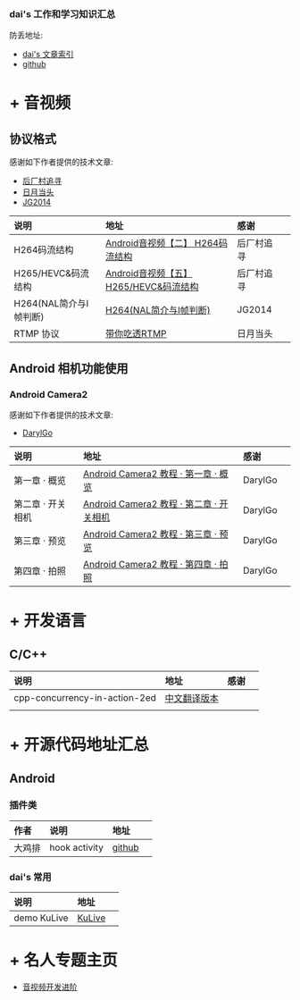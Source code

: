 
<h3> dai's 工作和学习知识汇总 </h3>

防丢地址: 
+ [dai's 文章索引](https://www.jianshu.com/p/3110212bde90)
+ [github](https://biuos.github.io/)


# + 音视频

## 协议格式

感谢如下作者提供的技术文章: 
+ [后厂村追寻](https://www.jianshu.com/u/cf650eef973a)
+ [日月当头](https://www.jianshu.com/u/1bda0082f088)
+ [JG2014](https://www.cnblogs.com/yjg2014/)

| 说明               | 地址                                                                            | 感谢       |  |
|:-------------------|:--------------------------------------------------------------------------------|:-----------|:-|
| H264码流结构       | [Android音视频【二】 H264码流结构](https://www.jianshu.com/p/1e48b8695a92)      | 后厂村追寻 |  |
| H265/HEVC&码流结构 | [Android音视频【五】H265/HEVC&码流结构](https://www.jianshu.com/p/85ef926e8a00) | 后厂村追寻 |  |
| H264(NAL简介与I帧判断) | [H264(NAL简介与I帧判断)](https://www.cnblogs.com/yjg2014/p/6144977.html) |JG2014 | |
| RTMP 协议          | [带你吃透RTMP](https://www.jianshu.com/p/b2144f9bbe28)                          | 日月当头   |  |

## Android 相机功能使用

### Android Camera2 
感谢如下作者提供的技术文章: 
+ [DarylGo](https://www.jianshu.com/u/1bda0082f088)

| 说明              | 地址                                                                               | 感谢    |  |
|:------------------|:-----------------------------------------------------------------------------------|:--------|:-|
| 第一章 · 概览     | [Android Camera2 教程 · 第一章 · 概览](https://www.jianshu.com/p/9a2e66916fcb)     | DarylGo |  |
| 第二章 · 开关相机 | [Android Camera2 教程 · 第二章 · 开关相机](https://www.jianshu.com/p/df3c8683bb90) | DarylGo |  |
| 第三章 · 预览     | [Android Camera2 教程 · 第三章 · 预览](https://www.jianshu.com/p/067889611ae7)     | DarylGo |  |
| 第四章 · 拍照     | [Android Camera2 教程 · 第四章 · 拍照](https://www.jianshu.com/p/2ae0a737c686)     | DarylGo |  |

# + 开发语言

## C/C++

| 说明                          | 地址                                                                       | 感谢 |  |
|:------------------------------|:---------------------------------------------------------------------------|:-----|:-|
| cpp-concurrency-in-action-2ed | [中文翻译版本](https://downdemo.gitbook.io/cpp-concurrency-in-action-2ed/) |      |  |
|                               |                                                                            |      |  |


# + 开源代码地址汇总

## Android

### 插件类

| 作者   | 说明          | 地址                                                           |  |
|:-------|:--------------|:---------------------------------------------------------------|:-|
| 大鸡排 | hook activity | [github](https://github.com/BolexLiu/AndroidHookStartActivity) |  |

### dai's 常用

| 说明        | 地址                                      |  |
|:------------|:------------------------------------------|:-|
| demo KuLive | [KuLive](https://github.com/biuos/KuLive) |  |

# + 名人专题主页

+ [音视频开发进阶](https://glumes.com/)
